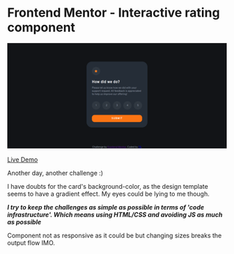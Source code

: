 # Frontend Mentor - Interactive rating component

![](/images/Screenshot%20from%202023-08-26%2018-48-45.png)

[Live Demo](https://stressedball.github.io/interactive-rating-component-main/)

Another day, another challenge :)

I have doubts for the card's background-color, as the design template seems to have a gradient effect. My eyes could be lying to me though.

***I try to keep the challenges as simple as possible in terms of 'code infrastructure'. Which means using HTML/CSS and avoiding JS as much as possible***

Component not as responsive as it could be but changing sizes breaks the output flow IMO.